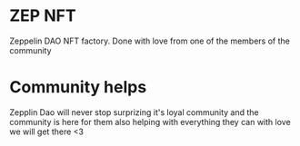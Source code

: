 # ZEP NFT
Zeppelin DAO NFT factory. Done with love from one of the members of the community 
# Community helps
Zepplin Dao will never stop surprizing it's loyal community and the community is here for them also helping with everything they can with love we will get there <3
